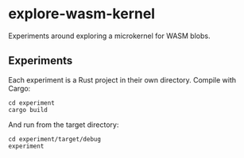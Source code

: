 # explore-wasm-kernel

Experiments around exploring a microkernel for WASM blobs.

## Experiments

Each experiment is a Rust project in their own directory. Compile with Cargo:

```
cd experiment
cargo build
```

And run from the target directory:

```
cd experiment/target/debug
experiment
```
